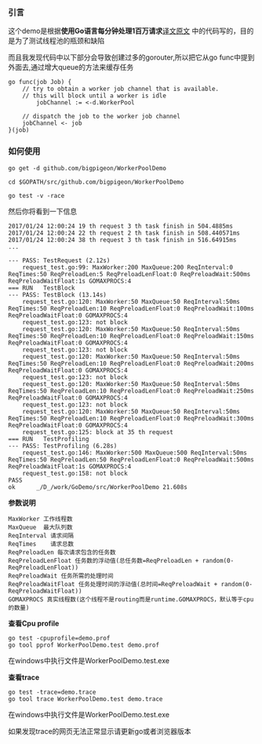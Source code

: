 ### 引言


这个demo是根据**使用Go语言每分钟处理1百万请求**[译文](https://github.com/itfanr/articles-about-golang/blob/master/2016-10/1.handling-1-million-requests-per-minute-with-golang.md)[原文](http://marcio.io/2015/07/handling-1-million-requests-per-minute-with-golang/)
中的代码写的，目的是为了测试线程池的瓶颈和缺陷


而且我发现代码中以下部分会导致创建过多的gorouter,所以把它从go func中提到外面去,通过增大queue的方法来缓存任务

```
go func(job Job) {
    // try to obtain a worker job channel that is available.
    // this will block until a worker is idle
        jobChannel := <-d.WorkerPool

    // dispatch the job to the worker job channel
    jobChannel <- job
}(job)
```


### 如何使用

    go get -d github.com/bigpigeon/WorkerPoolDemo
	
	cd $GOPATH/src/github.com/bigpigeon/WorkerPoolDemo

    go test -v -race
	

然后你将看到一下信息
```
2017/01/24 12:00:24 19 th request 3 th task finish in 504.4885ms
2017/01/24 12:00:24 22 th request 2 th task finish in 508.440571ms
2017/01/24 12:00:24 38 th request 3 th task finish in 516.64915ms
...

--- PASS: TestRequest (2.12s)
	request_test.go:99: MaxWorker:200 MaxQueue:200 ReqInterval:0 ReqTimes:50 ReqPreloadLen:5 ReqPreloadLenFloat:0 ReqPreloadWait:500ms ReqPreloadWaitFloat:1s GOMAXPROCS:4 
=== RUN   TestBlock
--- PASS: TestBlock (13.14s)
	request_test.go:120: MaxWorker:50 MaxQueue:50 ReqInterval:50ms ReqTimes:50 ReqPreloadLen:10 ReqPreloadLenFloat:0 ReqPreloadWait:100ms ReqPreloadWaitFloat:0 GOMAXPROCS:4 
	request_test.go:123: not block
	request_test.go:120: MaxWorker:50 MaxQueue:50 ReqInterval:50ms ReqTimes:50 ReqPreloadLen:10 ReqPreloadLenFloat:0 ReqPreloadWait:150ms ReqPreloadWaitFloat:0 GOMAXPROCS:4 
	request_test.go:123: not block
	request_test.go:120: MaxWorker:50 MaxQueue:50 ReqInterval:50ms ReqTimes:50 ReqPreloadLen:10 ReqPreloadLenFloat:0 ReqPreloadWait:200ms ReqPreloadWaitFloat:0 GOMAXPROCS:4 
	request_test.go:123: not block
	request_test.go:120: MaxWorker:50 MaxQueue:50 ReqInterval:50ms ReqTimes:50 ReqPreloadLen:10 ReqPreloadLenFloat:0 ReqPreloadWait:250ms ReqPreloadWaitFloat:0 GOMAXPROCS:4 
	request_test.go:123: not block
	request_test.go:120: MaxWorker:50 MaxQueue:50 ReqInterval:50ms ReqTimes:50 ReqPreloadLen:10 ReqPreloadLenFloat:0 ReqPreloadWait:300ms ReqPreloadWaitFloat:0 GOMAXPROCS:4 
	request_test.go:125: block at 35 th request
=== RUN   TestProfiling
--- PASS: TestProfiling (6.28s)
	request_test.go:146: MaxWorker:500 MaxQueue:500 ReqInterval:50ms ReqTimes:50 ReqPreloadLen:50 ReqPreloadLenFloat:0 ReqPreloadWait:500ms ReqPreloadWaitFloat:1s GOMAXPROCS:4 
	request_test.go:158: not block
PASS
ok  	_/D_/work/GoDemo/src/WorkerPoolDemo	21.608s
```

**参数说明**

```
MaxWorker 工作线程数
MaxQueue  最大队列数
ReqInterval 请求间隔
ReqTimes    请求总数
ReqPreloadLen 每次请求包含的任务数
ReqPreloadLenFloat 任务数的浮动值(总任务数=ReqPreloadLen + random(0-ReqPreloadLenFloat))
ReqPreloadWait 任务所需的处理时间
ReqPreloadWaitFloat 任务处理时间的浮动值(总时间=ReqPreloadWait + random(0-ReqPreloadWaitFloat))
GOMAXPROCS 真实线程数(这个线程不是routing而是runtime.GOMAXPROCS，默认等于cpu的数量)
```


**查看Cpu profile**

    go test -cpuprofile=demo.prof
	go tool pprof WorkerPoolDemo.test demo.prof
	
	
在windows中执行文件是WorkerPoolDemo.test.exe
	
**查看trace**

	go test -trace=demo.trace
	go tool trace WorkerPoolDemo.test demo.trace

在windows中执行文件是WorkerPoolDemo.test.exe


如果发现trace的网页无法正常显示请更新go或者浏览器版本
